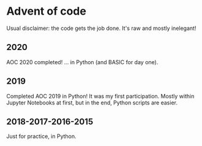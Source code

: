 # Advent of code

Usual disclaimer: the code gets the job done. It's raw and mostly inelegant!

## 2020
AOC 2020 completed! ... in Python (and BASIC for day one).

## 2019
Completed AOC 2019 in Python! It was my first participation.
Mostly within Jupyter Notebooks at first, but in the end, Python scripts are easier.

## 2018-2017-2016-2015
Just for practice, in Python.
